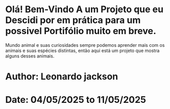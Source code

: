 # Olá! Bem-Vindo A um Projeto que eu Descidi por em prática para um possivel Portifólio muito em breve.

<p> Mundo animal e suas curiosidades sempre podemos aprender mais com os animais e suas espécies distintas, então aqui está um projeto que mostra alguns desses animais. </p>

# Author: Leonardo jackson
# Date: 04/05/2025 to 11/05/2025